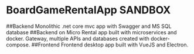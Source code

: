 # BoardGameRentalApp SANDBOX
##Backend
Monolithic .net core mvc app with Swagger and MS SQL database
##Backend on Micro
Rental app built with microservices and docker. 
Gateway, multiple APIs and databases created with docker-compose.
##Frontend
Frontend desktop app built with VueJS and Electron.